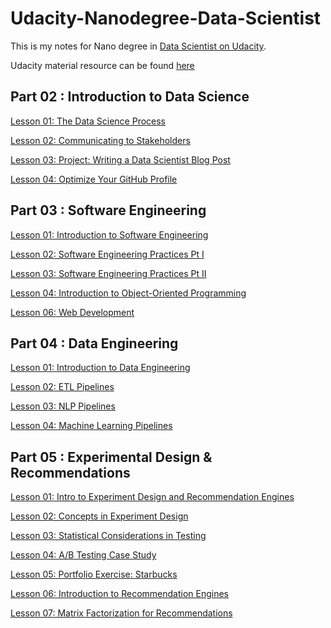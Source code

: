 # Udacity-Nanodegree-Data-Scientist
This is my notes for Nano degree in [Data Scientist on Udacity](https://www.udacity.com/course/data-scientist-nanodegree--nd025?utm_source=gsem_brand&utm_medium=ads_r&utm_campaign=18847102053_c_individuals&utm_term=143779786032&utm_keyword=data%20scientist%20udacity_e&gclid=Cj0KCQiAgaGgBhC8ARIsAAAyLfH4ZdXGGtSYOLobQMi-OWTruPHdIMArNHyOnddQ5d1alDddeo36LkEaAiiyEALw_wcB).

Udacity material resource can be found [here](https://github.com/udacity/DSND_Term2)

## Part 02 : Introduction to Data Science
[Lesson 01: The Data Science Process](https://github.com/chloehuang123/udacity-nano-data-scientist/tree/main/CRISP_DM)

[Lesson 02: Communicating to Stakeholders](https://github.com/chloehuang123/udacity-nano-data-scientist/tree/main/Lesson%2002:%20Communicating%20to%20Stakeholders)

[Lesson 03: Project: Writing a Data Scientist Blog Post](https://github.com/chloehuang123/Uncovering_Insights_from_Airbnbs_Boston_Housing)

[Lesson 04: Optimize Your GitHub Profile](https://github.com/chloehuang123)

## Part 03 : Software Engineering
[Lesson 01: Introduction to Software Engineering](https://github.com/chloehuang123/udacity-nano-data-scientist/tree/main/Lesson%2001:%20Introduction%20to%20Software%20Engineering)

[Lesson 02: Software Engineering Practices Pt I](https://github.com/chloehuang123/Udacity-Nano-Degree-Data-Scientist/tree/main/Lesson%2002:%20Software%20Engineering%20Practices%20Pt%20I)

[Lesson 03: Software Engineering Practices Pt II](https://github.com/chloehuang123/Udacity-Nano-Degree-Data-Scientist/tree/main/Lesson%2003:%20Software%20Engineering%20Practices%20Pt%20II)

[Lesson 04: Introduction to Object-Oriented Programming](https://github.com/chloehuang123/Udacity-Nano-Degree-Data-Scientist/tree/main/Lesson%2004:%20Introduction%20to%20Object-Oriented%20Programming)

[Lesson 06: Web Development](https://github.com/chloehuang123/Udacity-Nano-Degree-Data-Scientist/tree/main/Lesson%2006:%20Web%20Development)

## Part 04 : Data Engineering
[Lesson 01: Introduction to Data Engineering]()

[Lesson 02: ETL Pipelines](https://github.com/chloehuang123/Udacity-Nano-Degree-Data-Scientist/tree/main/Lesson%2002:%20ETL%20Pipelines)

[Lesson 03: NLP Pipelines](https://github.com/chloehuang123/Udacity-Nano-Degree-Data-Scientist/tree/main/Lesson%2003:%20NLP%20Pipelines)

[Lesson 04: Machine Learning Pipelines](https://github.com/chloehuang123/Udacity-Nano-Degree-Data-Scientist/tree/main/Lesson%2004:%20Machine%20Learning%20Pipelines)

## Part 05 : Experimental Design & Recommendations
[Lesson 01: Intro to Experiment Design and Recommendation Engines]()

[Lesson 02: Concepts in Experiment Design]()

[Lesson 03: Statistical Considerations in Testing]()

[Lesson 04: A/B Testing Case Study]()

[Lesson 05: Portfolio Exercise: Starbucks]()

[Lesson 06: Introduction to Recommendation Engines]()

[Lesson 07: Matrix Factorization for Recommendations]()
